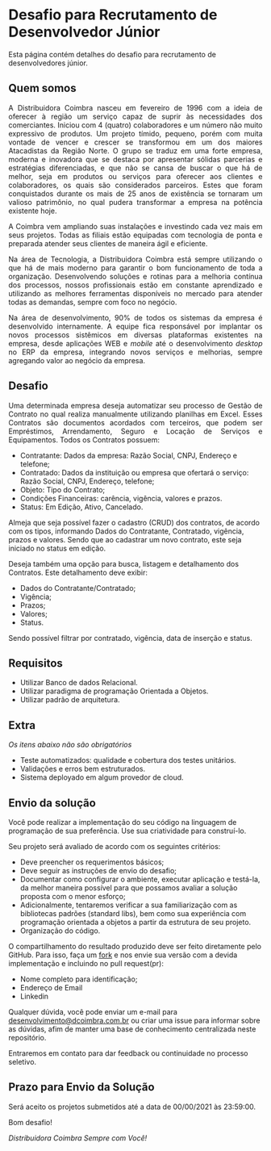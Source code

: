 Desafio para Recrutamento de Desenvolvedor Júnior 
======================================

Esta página contém detalhes do desafio para recrutamento de desenvolvedores júnior.

## Quem somos

<p align="justify">
A Distribuidora Coimbra nasceu em fevereiro de 1996 com a ideia de oferecer à região um serviço capaz de suprir às necessidades dos comerciantes. Iniciou com 4 (quatro) colaboradores e um número não muito expressivo de produtos.
Um projeto tímido, pequeno, porém com muita vontade de vencer e crescer se transformou em um dos maiores Atacadistas da Região Norte. O grupo se traduz em uma forte empresa, moderna e inovadora que se destaca por apresentar sólidas parcerias e estratégias diferenciadas, e que não se cansa de buscar o que há de melhor, seja em produtos ou serviços para oferecer aos clientes e colaboradores, os quais são considerados parceiros. Estes que foram conquistados durante os mais de 25 anos de existência se tornaram um valioso patrimônio, no qual pudera transformar a empresa na potência existente hoje.
</p>
<p align="justify">
A Coimbra vem ampliando suas instalações e investindo cada vez mais em seus projetos. Todas as filiais estão equipadas com tecnologia de ponta e preparada atender seus clientes de maneira ágil e eficiente.
</p>
<p align="justify">
Na área de Tecnologia, a Distribuidora Coimbra está sempre utilizando o que há de mais moderno para garantir o bom funcionamento de toda a organização.  Desenvolvendo soluções e rotinas para a melhoria contínua dos processos, nossos profissionais estão em constante aprendizado e utilizando as melhores ferramentas disponíveis no mercado para atender todas as demandas, sempre com foco no negócio. 
</p>
<p align="justify">
Na área de desenvolvimento, 90% de todos os sistemas da empresa é desenvolvido internamente. A equipe fica responsável por implantar os novos processos sistêmicos em diversas plataformas existentes na empresa, desde aplicações WEB e <i> mobile</i>  até o desenvolvimento <i>desktop</i> no ERP da empresa, integrando novos serviços e melhorias, sempre agregando valor ao negócio da empresa.
</p>

## Desafio

<p align="justify">
Uma determinada empresa deseja automatizar seu processo de Gestão de Contrato no qual realiza manualmente utilizando planilhas em Excel. 
Esses Contratos são documentos acordados com terceiros, que podem ser Empréstimos, Arrendamento, Seguro e Locação de Serviços e Equipamentos.  
Todos os Contratos possuem: 
</p>

* Contratante: Dados da empresa: Razão Social, CNPJ, Endereço e telefone;
* Contratado: Dados da instituição ou empresa que ofertará o serviço: Razão Social, CNPJ, Endereço, telefone;
* Objeto: Tipo do Contrato;
* Condições Financeiras: carência, vigência, valores e prazos. 
* Status: Em Edição, Ativo, Cancelado.
 
Almeja que seja possível fazer o cadastro (CRUD) dos contratos, de acordo com os tipos, informando Dados do Contratante, Contratado, vigência, prazos e valores. Sendo que ao cadastrar um novo contrato, este seja iniciado no status em edição.

Deseja também uma opção para busca, listagem e detalhamento dos Contratos. Este detalhamento deve exibir:
* Dados do Contratante/Contratado;
* Vigência;
* Prazos; 
* Valores;
* Status.

Sendo possível filtrar por contratado, vigência, data de inserção e status.

## Requisitos

* Utilizar Banco de dados Relacional.
* Utilizar paradigma de programação Orientada a Objetos.
* Utilizar padrão de arquitetura.

## Extra 
   *Os itens abaixo não são obrigatórios*
* Teste automatizados: qualidade e cobertura dos testes unitários.
* Validações e erros bem estruturados.
* Sistema deployado em algum provedor de cloud.

## Envio da solução

Você pode realizar a implementação do seu código na linguagem de programação de sua preferência. Use sua criatividade para construí-lo. 

Seu projeto será avaliado de acordo com os seguintes critérios:

* Deve preencher os requerimentos básicos;
* Deve seguir as instruções de envio do desafio;
* Documentar como configurar o ambiente, executar aplicação e testá-la, da melhor maneira possível para que possamos avaliar a solução proposta com o menor esforço;
* Adicionalmente, tentaremos verificar a sua familiarização com as bibliotecas padrões (standard libs), bem como sua experiência com programação orientada a objetos a partir da estrutura de seu projeto.
* Organização do código.


O compartilhamento do resultado produzido deve ser feito diretamente pelo GitHub. Para isso, faça um <a href="https://help.github.com/articles/fork-a-repo" target="_blank">fork</a> e nos envie sua versão com a devida implementação e incluindo no pull request(pr):

* Nome completo para identificação;
* Endereço de Email
* Linkedin

Qualquer dúvida, você pode enviar um e-mail para desenvolvimento@dcoimbra.com.br ou criar uma issue para informar sobre as dúvidas, afim de manter uma base de conhecimento centralizada neste repositório.

Entraremos em contato para dar feedback ou continuidade no processo seletivo. 

## Prazo para Envio da Solução

Será aceito os projetos submetidos até a data de 00/00/2021 às 23:59:00.

Bom desafio!

*Distribuidora Coimbra Sempre com Você!*
